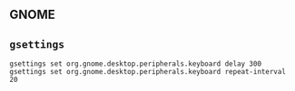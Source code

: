 ## GNOME

## `gsettings`

```
gsettings set org.gnome.desktop.peripherals.keyboard delay 300 
gsettings set org.gnome.desktop.peripherals.keyboard repeat-interval 20
```